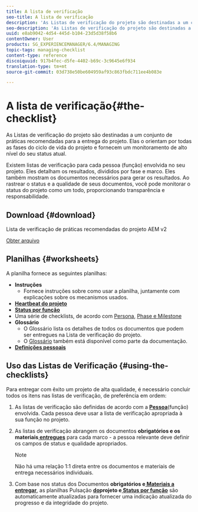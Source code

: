 ```yaml
---
title: A lista de verificação
seo-title: A lista de verificação
description: 'As Listas de verificação do projeto são destinadas a um conjunto de práticas recomendadas para a entrega do projeto. Elas o orientam por todas as fases do ciclo de vida do projeto e fornecem um monitoramento de alto nível do seu status atual. '
seo-description: 'As Listas de verificação do projeto são destinadas a um conjunto de práticas recomendadas para a entrega do projeto. Elas o orientam por todas as fases do ciclo de vida do projeto e fornecem um monitoramento de alto nível do seu status atual. '
uuid: e8ab9042-4d54-445d-b104-23d5d38f58b6
contentOwner: User
products: SG_EXPERIENCEMANAGER/6.4/MANAGING
topic-tags: managing-checklist
content-type: reference
discoiquuid: 917b4fec-d5fe-4402-b69c-3c9645e6f934
translation-type: tm+mt
source-git-commit: 03d738e50be604959af93c863fbdc711ee4b083e

---
```



# A lista de verificação{#the-checklist}

As Listas de verificação do projeto são destinadas a um conjunto de práticas recomendadas para a entrega do projeto. Elas o orientam por todas as fases do ciclo de vida do projeto e fornecem um monitoramento de alto nível do seu status atual.

Existem listas de verificação para cada pessoa (função) envolvida no seu projeto. Eles detalham os resultados, divididos por fase e marco. Eles também mostram os documentos necessários para gerar os resultados. Ao rastrear o status e a qualidade de seus documentos, você pode monitorar o status do projeto como um todo, proporcionando transparência e responsabilidade.

## Download {#download}

Lista de verificação de práticas recomendadas do projeto AEM v2

[Obter arquivo](assets/aem_project_bp_checklistv2.xlsx)

## Planilhas {#worksheets}

A planilha fornece as seguintes planilhas:

* **Instruções**
   * Fornece instruções sobre como usar a planilha, juntamente com explicações sobre os mecanismos usados.
* **[Heartbeat do projeto](/help/managing/best-practices.md#project-heartbeat-dashboard)**
* **[Status por função](/help/managing/best-practices.md#status-by-role)**
* Uma série de checklists, de acordo com [Persona](/help/managing/best-practices.md#persona), [Phase e Milestone](/help/managing/best-practices.md#phases-and-milestones)
* **Glossário**
   * O Glossário lista os detalhes de todos os documentos que podem ser entregues na Lista de verificação do projeto.
   * O [Glossário](/help/managing/best-practices-glossary.md) também está disponível como parte da documentação.
* **[Definições pessoais](/help/managing/best-practices.md#persona)**

## Uso das Listas de Verificação {#using-the-checklists}

Para entregar com êxito um projeto de alta qualidade, é necessário concluir todos os itens nas listas de verificação, de preferência em ordem:

1. As listas de verificação são definidas de acordo com a **[Pessoa](/help/managing/best-practices.md#persona)**(função) envolvida. Cada pessoa deve usar a lista de verificação apropriada à sua função no projeto.
1. As listas de verificação abrangem os documentos **[](/help/managing/best-practices.md#required-documents)**obrigatórios e os materiais**[ entregues](/help/managing/best-practices.md#deliverables)** para cada marco - a pessoa relevante deve definir os campos de status e qualidade apropriados.

   >[!NOTE]
   >
   >Não há uma relação 1:1 direta entre os documentos e materiais de entrega necessários individuais.

1. Com base nos status dos Documentos **[](/help/managing/best-practices.md#required-documents)**obrigatórios e**[ Materiais a entregar](/help/managing/best-practices.md#deliverables)**, as planilhas Pulsação **[do](/help/managing/best-practices.md#project-heartbeat-dashboard)**projeto e**[ Status por função](/help/managing/best-practices.md#status-by-role)** são automaticamente atualizadas para fornecer uma indicação atualizada do progresso e da integridade do projeto.